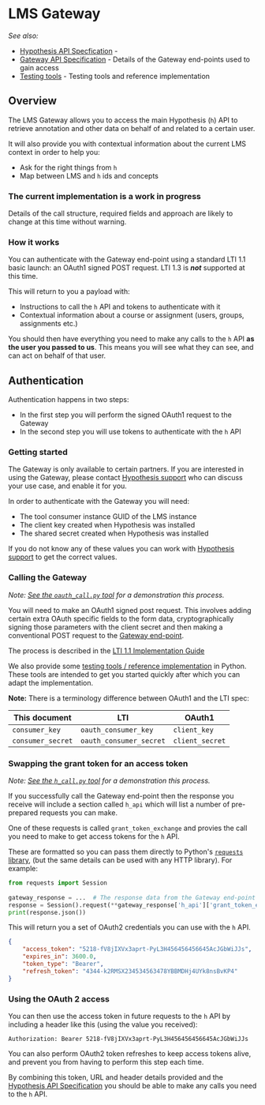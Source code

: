 # LMS Gateway

_See also:_

 * [Hypothesis API Specfication](https://h.readthedocs.io/en/latest/api-reference/) - 
 * [Gateway API Specification](02_api_spec.md) - Details of the Gateway end-points used to gain access
 * [Testing tools](03_testing_tools.md) - Testing tools and reference implementation

## Overview

The LMS Gateway allows you to access the main Hypothesis (`h`) API to retrieve 
annotation and other data on behalf of and related to a certain user. 

It will also provide you with contextual information about the current LMS 
context in order to help you:

 * Ask for the right things from `h`
 * Map between LMS and `h` ids and concepts

### The current implementation is a work in progress

Details of the call structure, required fields and approach are likely to 
change at this time without warning.

### How it works

You can authenticate with the Gateway end-point using a standard LTI 1.1 basic 
launch: an OAuth1 signed POST request. LTI 1.3 is **_not_** supported at this
time. 

This will return to you a payload with:

 * Instructions to call the `h` API and tokens to authenticate with it
 * Contextual information about a course or assignment (users, groups, 
 assignments etc.)

You should then have everything you need to make any calls to the `h` API **as
the user you passed to us**. This means you will see what they can see, and can
act on behalf of that user.

## Authentication

Authentication happens in two steps:

 * In the first step you will perform the signed OAuth1 request to the Gateway
 * In the second step you will use tokens to authenticate with the `h` API

### Getting started

The Gateway is only available to certain partners. If you are interested in 
using the Gateway, please contact [Hypothesis support](https://web.hypothes.is/help/)
who can discuss your use case, and enable it for you.

In order to authenticate with the Gateway you will need:

 * The tool consumer instance GUID of the LMS instance
 * The client key created when Hypothesis was installed
 * The shared secret created when Hypothesis was installed

If you do not know any of these values you can work with 
[Hypothesis support](https://web.hypothes.is/help/) to get the correct values.

### Calling the Gateway

_Note: [See the `oauth_call.py` tool](03_testing_tools.md) for a demonstration 
this process._

You will need to make an OAuth1 signed post request. This involves adding 
certain extra OAuth specific fields to the form data, cryptographically signing
those parameters with the client secret and then making a conventional POST
request to the [Gateway end-point](02_api_spec.md).

The process is described in the [LTI 1.1 Implementation Guide](https://www.imsglobal.org/specs/ltiv1p1p1/implementation-guide#toc-4)

We also provide some [testing tools / reference implementation](03_testing_tools.md)
in Python. These tools are intended to get you started quickly after which you 
can adapt the implementation.

**Note:** There is a terminology difference  between OAuth1 and the LTI spec:

| This document     | LTI                     | OAuth1          | 
|-------------------|-------------------------|-----------------|
| `consumer_key`    | `oauth_consumer_key`    | `client_key`    |
| `consumer_secret` | `oauth_consumer_secret` | `client_secret` |

### Swapping the grant token for an access token

_Note: [See the `h_call.py` tool](03_testing_tools.md) for a demonstration 
this process._

If you successfully call the Gateway end-point then the response you receive
will include a section called `h_api` which will list a number of pre-prepared
requests you can make.

One of these requests is called `grant_token_exchange` and provies the call you
need to make to get access tokens for the `h` API.

These are formatted so you can pass them directly to Python's 
[`requests` library](https://requests.readthedocs.io/en/latest/), (but the same
details can be used with any HTTP library). For example:

```python
from requests import Session
 
gateway_response = ...  # The response data from the Gateway end-point 
response = Session().request(**gateway_response['h_api']['grant_token_exchange'])
print(response.json())
```
This will return you a set of OAuth2 credentials you can use with the `h` API.

```json
{
    "access_token": "5218-fV8jIXVx3aprt-PyL3H456456456645AcJGbWiJJs",
    "expires_in": 3600.0,
    "token_type": "Bearer",
    "refresh_token": "4344-k2RMSX234534563478YBBMDHj4UYk8nsBvKP4"
}
```

### Using the OAuth 2 access

You can then use the access token in future requests to the `h` API by 
including a header like this (using the value you received):

```
Authorization: Bearer 5218-fV8jIXVx3aprt-PyL3H456456456645AcJGbWiJJs
```

You can also perform OAuth2 token refreshes to keep access tokens alive, and 
prevent you from having to perform this step each time.

By combining this token, URL and header details provided and the 
[Hypothesis API Specification](https://h.readthedocs.io/en/latest/api-reference/) 
you should be able to make any calls you need to the `h` API.